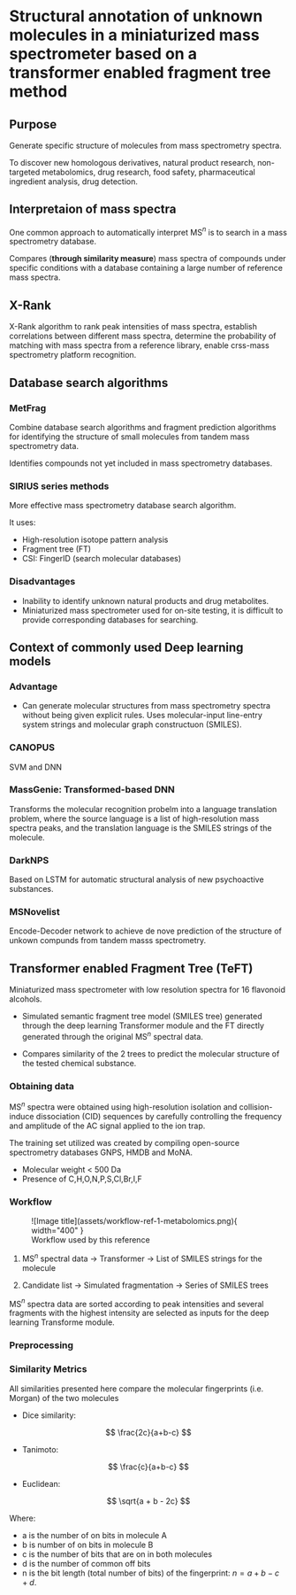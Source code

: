 # Structural annotation of unknown molecules in a miniaturized mass spectrometer based on a transformer enabled fragment tree method

## Purpose

Generate specific structure of molecules from mass spectrometry spectra.

To discover new homologous derivatives, natural product research, non-targeted metabolomics, drug research, food safety, pharmaceutical ingredient analysis, drug detection.

## Interpretaion of mass spectra

One common approach to automatically interpret MS$^{n}$ is to search in a mass spectrometry database.

Compares (**through similarity measure**) mass spectra of compounds under specific conditions with a database containing a large number of reference mass spectra.

## X-Rank
X-Rank algorithm to rank peak intensities of mass spectra, establish correlations between different mass spectra, determine the probability of matching with mass spectra from a reference library, enable crss-mass spectrometry platform recognition.

## Database search algorithms

### MetFrag

Combine database search algorithms and fragment prediction algorithms for identifying the structure of small molecules from tandem mass spectrometry data.

Identifies compounds not yet included in mass spectrometry databases.

### SIRIUS series methods

More effective mass spectrometry database search algorithm. 

It uses:

- High-resolution isotope pattern analysis
- Fragment tree (FT)
- CSI: FingerID (search molecular databases)

### Disadvantages

- Inability to identify unknown natural products and drug metabolites.
- Miniaturized mass spectrometer used for on-site testing, it is difficult to provide corresponding databases for searching.

## Context of commonly used Deep learning models 

### Advantage

- Can generate molecular structures from mass spectrometry spectra without being given explicit rules. Uses molecular-input line-entry system strings and molecular graph constructuon (SMILES).

### CANOPUS

SVM and DNN

### MassGenie: Transformed-based DNN

Transforms the molecular recognition probelm into a language translation problem, where the source language is a list of high-resolution mass spectra peaks, and the translation language is the SMILES strings of the molecule.

### DarkNPS

Based on LSTM for automatic structural analysis of new psychoactive substances.

### MSNovelist

Encode-Decoder network to achieve de nove prediction of the structure of unkown compunds from tandem masss spectrometry.

## Transformer enabled Fragment Tree (TeFT)

Miniaturized mass spectrometer with low resolution spectra for 16 flavonoid alcohols.

- Simulated semantic fragment tree model (SMILES tree) generated through the deep learning Transformer module and the FT directly generated through the original MS$^{n}$ spectral data.

- Compares similarity of the 2 trees to predict the molecular structure of the tested chemical substance.

### Obtaining data

MS$^{n}$ spectra were obtained using high-resolution isolation and collision-induce dissociation (CID) sequences by carefully controlling the frequency and amplitude of the AC signal applied to the ion trap.

The training set utilized was created by compiling open-source spectrometry databases GNPS, HMDB and MoNA.

- Molecular weight < 500 Da
- Presence of C,H,O,N,P,S,Cl,Br,I,F

### Workflow

<figure markdown="span">
  ![Image title](assets/workflow-ref-1-metabolomics.png){ width="400" }
  <figcaption>Workflow used by this reference</figcaption>
</figure>

1. MS$^{n}$ spectral data -> Transformer -> List of SMILES strings for the molecule

2. Candidate list -> Simulated fragmentation -> Series of SMILES trees

MS$^{n}$ spectra data are sorted according to peak intensities and several fragments with the highest intensity are selected as inputs for the deep learning Transforme module.

### Preprocessing


### Similarity Metrics

All similarities presented here compare the molecular fingerprints (i.e. Morgan) of the two molecules

- Dice similarity:

$$
\frac{2c}{a+b-c}
$$

- Tanimoto:

$$
\frac{c}{a+b-c}
$$

- Euclidean:

$$
\sqrt{a + b - 2c}
$$

Where:

- a is the number of on bits in molecule A
- b is number of on bits in molecule B
- c is the number of bits that are on in both molecules
- d is the number of common off bits
- n is the bit length (total number of bits) of the fingerprint: $n = a + b − c + d$.

